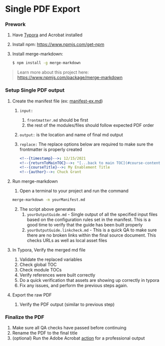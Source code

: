 # Single PDF Export

### Prework

1. Have [Typora](https://typora.io/) and Acrobat installed

2. Install npm: https://www.npmjs.com/get-npm

3. Install merge-markdown:

   ``` bash
   $ npm install -g merge-markdown
   ```

> Learn more about this project here: https://www.npmjs.com/package/merge-markdown

### Setup Single PDF output

1. Create the manifest file (ex: [manifest-ex.md](manifest-ex.md))

   1. `input:`

      1. `frontmatter.md` should be first
      2. the rest of the modules/files should follow expected PDF order
   
   2. `output:` is the location and name of final md output

   3. `replace:` The replace options below are required to make sure the frontmatter is properly created

      ```yaml
      <!--{timestamp}-->: 12/15/2021
      <!--{returnToMainTOC}-->: "[...back to main TOC](#course-contents)"
      <!--{courseTitle}-->: My Enablement Title
      <!--{author}-->: Chuck Grant
      ```
   
2. Run merge-markdown

   1. Open a terminal to your project and run the command

   ``` bash
   merge-markdown -m yourManifest.md
   ```
   2. The script above generates
      1. `yourOutputGuide.md` - Single output of all the specified input files based on the configuration rules set in the manifest. This is a good time to verify that the guide has been built properly
      2. `yourOutputGuide.linkcheck.md` - This is a quick QA to make sure there are no broken links within the final source document. This checks URLs as well as local asset files

3. In Typora, Verify the merged md file

   1. Validate the replaced variables
   2. Check global TOC
   3. Check module TOCs
   4. Verify references were built correctly
   5. Do a quick verification that assets are showing up correctly in typora
   7. Fix any issues, and perform the previous steps again.
   
4. Export the raw PDF

   1. Verify the PDF output (similar to previous step)

### Finalize the PDF

1. Make sure all QA checks have passed before continuing
2. Rename the PDF to the final title
3. (optional) Run the Adobe Acrobat [action](../acrobat) for a professional output
